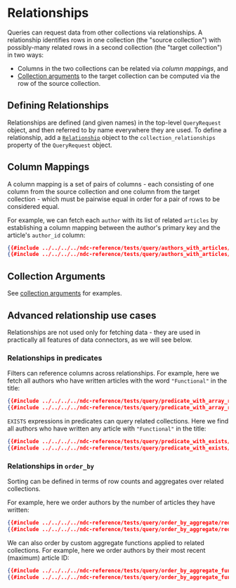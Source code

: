 # Relationships

Queries can request data from other collections via relationships. A relationship identifies rows in one collection (the "source collection") with possibly-many related rows in a second collection (the "target collection") in two ways:

- Columns in the two collections can be related via _column mappings_, and
- [Collection arguments](./arguments.md) to the target collection can be computed via the row of the source collection.

## Defining Relationships

Relationships are defined (and given names) in the top-level `QueryRequest` object, and then referred to by name everywhere they are used. To define a relationship, add a [`Relationship`](../../reference/types.md#relationship) object to the `collection_relationships` property of the `QueryRequest` object.

## Column Mappings

A column mapping is a set of pairs of columns - each consisting of one column from the source collection and one column from the target collection - which must be pairwise equal in order for a pair of rows to be considered equal.

For example, we can fetch each `author` with its list of related `articles` by establishing a column mapping between the author's primary key and the article's `author_id` column:

```json
{{#include ../../../../ndc-reference/tests/query/authors_with_articles/request.json:1 }}
{{#include ../../../../ndc-reference/tests/query/authors_with_articles/request.json:3: }}
```

## Collection Arguments

See [collection arguments](./arguments.md) for examples.

## Advanced relationship use cases

Relationships are not used only for fetching data - they are used in practically all features of data connectors, as we will see below.

### Relationships in predicates

Filters can reference columns across relationships. For example, here we fetch all authors who have written articles with the word `"Functional"` in the title:

```json
{{#include ../../../../ndc-reference/tests/query/predicate_with_array_relationship/request.json:1 }}
{{#include ../../../../ndc-reference/tests/query/predicate_with_array_relationship/request.json:3: }}
```

`EXISTS` expressions in predicates can query related collections. Here we find all authors who have written any article with `"Functional"` in the title:

```json
{{#include ../../../../ndc-reference/tests/query/predicate_with_exists/request.json:1 }}
{{#include ../../../../ndc-reference/tests/query/predicate_with_exists/request.json:3: }}
```

### Relationships in `order_by`

Sorting can be defined in terms of row counts and aggregates over related collections.

For example, here we order authors by the number of articles they have written:

```json
{{#include ../../../../ndc-reference/tests/query/order_by_aggregate/request.json:1 }}
{{#include ../../../../ndc-reference/tests/query/order_by_aggregate/request.json:3: }}
```

We can also order by custom aggregate functions applied to related collections. For example, here we order authors by their most recent (maximum) article ID:

```json
{{#include ../../../../ndc-reference/tests/query/order_by_aggregate_function/request.json:1 }}
{{#include ../../../../ndc-reference/tests/query/order_by_aggregate_function/request.json:3: }}
```